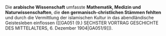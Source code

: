 
Die **arabische Wissenschaft** umfasste **Mathematik, Medizin und Naturwissenschaften**, die **den germanisch-christlichen Stämmen fehlten** und durch die Vermittlung der islamischen Kultur in das abendländische Geistesleben einflossen ([[GA051 (9.) SECHSTER VORTRAG GESCHICHTE DES MITTELALTERS, 6. Dezember 1904|GA051/9]]).
